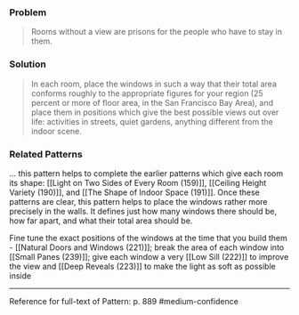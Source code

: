 ### Problem
>Rooms without a view are prisons for the people who have to stay in them.

### Solution
>In each room, place the windows in such a way that their total area conforms roughly to the appropriate figures for your region (25 percent or more of floor area, in the San Francisco Bay Area), and place them in positions which give the best possible views out over life: activities in streets, quiet gardens, anything different from the indoor scene.

### Related Patterns
... this pattern helps to complete the earlier patterns which give each room its shape: [[Light on Two Sides of Every Room (159)]], [[Ceiling Height Variety (190)]], and [[The Shape of Indoor Space (191)]]. Once these patterns are clear, this pattern helps to place the windows rather more precisely in the walls. It defines just how many windows there should be, how far apart, and what their total area should be.

Fine tune the exact positions of the windows at the time that you build them - [[Natural Doors and Windows (221)]]; break the area of each window into [[Small Panes (239)]]; give each window a very [[Low Sill (222)]] to improve the view and [[Deep Reveals (223)]] to make the light as soft as possible inside

---
Reference for full-text of Pattern: p. 889 #medium-confidence 